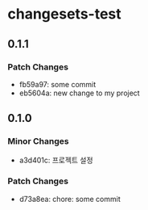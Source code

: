 # changesets-test

## 0.1.1

### Patch Changes

- fb59a97: some commit
- eb5604a: new change to my project

## 0.1.0

### Minor Changes

- a3d401c: 프로젝트 설정

### Patch Changes

- d73a8ea: chore: some commit
